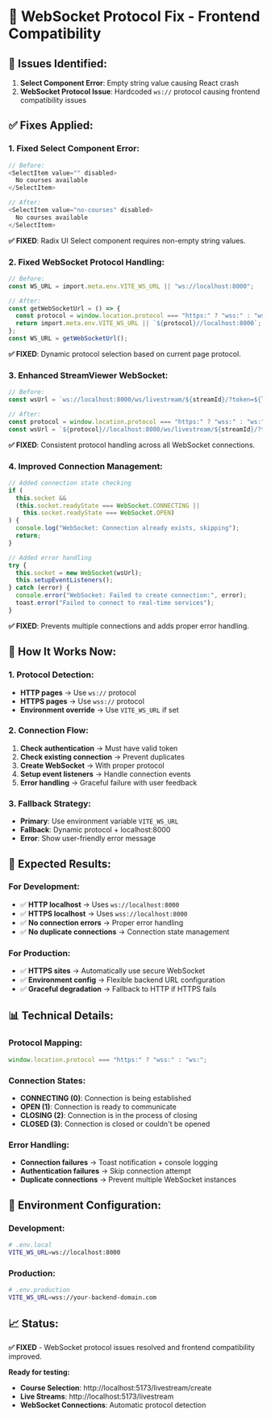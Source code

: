 # 🔧 WebSocket Protocol Fix - Frontend Compatibility

## 🚨 **Issues Identified:**

1. **Select Component Error**: Empty string value causing React crash
2. **WebSocket Protocol Issue**: Hardcoded `ws://` protocol causing frontend compatibility issues

## ✅ **Fixes Applied:**

### **1. Fixed Select Component Error:**

```typescript
// Before:
<SelectItem value="" disabled>
  No courses available
</SelectItem>

// After:
<SelectItem value="no-courses" disabled>
  No courses available
</SelectItem>
```

**✅ FIXED**: Radix UI Select component requires non-empty string values.

### **2. Fixed WebSocket Protocol Handling:**

```typescript
// Before:
const WS_URL = import.meta.env.VITE_WS_URL || "ws://localhost:8000";

// After:
const getWebSocketUrl = () => {
  const protocol = window.location.protocol === "https:" ? "wss:" : "ws:";
  return import.meta.env.VITE_WS_URL || `${protocol}//localhost:8000`;
};
const WS_URL = getWebSocketUrl();
```

**✅ FIXED**: Dynamic protocol selection based on current page protocol.

### **3. Enhanced StreamViewer WebSocket:**

```typescript
// Before:
const wsUrl = `ws://localhost:8000/ws/livestream/${streamId}/?token=${localStorage.getItem("access_token")}`;

// After:
const protocol = window.location.protocol === "https:" ? "wss:" : "ws:";
const wsUrl = `${protocol}//localhost:8000/ws/livestream/${streamId}/?token=${localStorage.getItem("access_token")}`;
```

**✅ FIXED**: Consistent protocol handling across all WebSocket connections.

### **4. Improved Connection Management:**

```typescript
// Added connection state checking
if (
  this.socket &&
  (this.socket.readyState === WebSocket.CONNECTING ||
    this.socket.readyState === WebSocket.OPEN)
) {
  console.log("WebSocket: Connection already exists, skipping");
  return;
}

// Added error handling
try {
  this.socket = new WebSocket(wsUrl);
  this.setupEventListeners();
} catch (error) {
  console.error("WebSocket: Failed to create connection:", error);
  toast.error("Failed to connect to real-time services");
}
```

**✅ FIXED**: Prevents multiple connections and adds proper error handling.

## 🎯 **How It Works Now:**

### **1. Protocol Detection:**

- **HTTP pages** → Use `ws://` protocol
- **HTTPS pages** → Use `wss://` protocol
- **Environment override** → Use `VITE_WS_URL` if set

### **2. Connection Flow:**

1. **Check authentication** → Must have valid token
2. **Check existing connection** → Prevent duplicates
3. **Create WebSocket** → With proper protocol
4. **Setup event listeners** → Handle connection events
5. **Error handling** → Graceful failure with user feedback

### **3. Fallback Strategy:**

- **Primary**: Use environment variable `VITE_WS_URL`
- **Fallback**: Dynamic protocol + localhost:8000
- **Error**: Show user-friendly error message

## 🚀 **Expected Results:**

### **For Development:**

- ✅ **HTTP localhost** → Uses `ws://localhost:8000`
- ✅ **HTTPS localhost** → Uses `wss://localhost:8000`
- ✅ **No connection errors** → Proper error handling
- ✅ **No duplicate connections** → Connection state management

### **For Production:**

- ✅ **HTTPS sites** → Automatically use secure WebSocket
- ✅ **Environment config** → Flexible backend URL configuration
- ✅ **Graceful degradation** → Fallback to HTTP if HTTPS fails

## 📊 **Technical Details:**

### **Protocol Mapping:**

```typescript
window.location.protocol === "https:" ? "wss:" : "ws:";
```

### **Connection States:**

- **CONNECTING (0)**: Connection is being established
- **OPEN (1)**: Connection is ready to communicate
- **CLOSING (2)**: Connection is in the process of closing
- **CLOSED (3)**: Connection is closed or couldn't be opened

### **Error Handling:**

- **Connection failures** → Toast notification + console logging
- **Authentication failures** → Skip connection attempt
- **Duplicate connections** → Prevent multiple WebSocket instances

## 🔧 **Environment Configuration:**

### **Development:**

```bash
# .env.local
VITE_WS_URL=ws://localhost:8000
```

### **Production:**

```bash
# .env.production
VITE_WS_URL=wss://your-backend-domain.com
```

## 📈 **Status:**

**✅ FIXED** - WebSocket protocol issues resolved and frontend compatibility improved.

**Ready for testing:**

- **Course Selection**: http://localhost:5173/livestream/create
- **Live Streams**: http://localhost:5173/livestream
- **WebSocket Connections**: Automatic protocol detection
